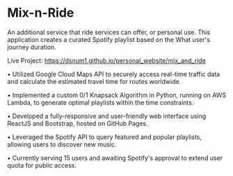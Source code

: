 # Mix-n-Ride
An additional service that ride services can offer, or personal use. This application creates a curated Spotify playlist based on the What user's journey duration.

Live Project: https://dsnum1.github.io/personal_website/mix_and_ride

• Utilized Google Cloud Maps API to securely access real-time traffic data and calculate the estimated travel time for routes worldwide.

• Implemented a custom 0/1 Knapsack Algorithm in Python, running on AWS Lambda, to generate optimal playlists within the time constraints.

• Developed a fully-responsive and user-friendly web interface using ReactJS and Bootstrap, hosted on GitHub Pages.

• Leveraged the Spotify API to query featured and popular playlists, allowing users to discover new music.

• Currently serving 15 users and awaiting Spotify's approval to extend user quota for public access.



